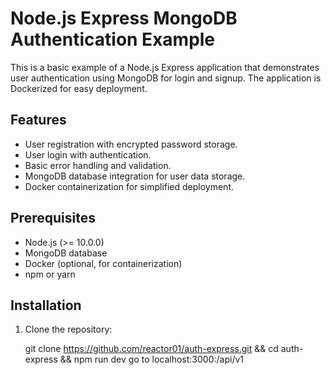 # Node.js Express MongoDB Authentication Example

This is a basic example of a Node.js Express application that demonstrates user authentication using MongoDB for login and signup. 
The application is Dockerized for easy deployment.

## Features

- User registration with encrypted password storage.
- User login with authentication.
- Basic error handling and validation.
- MongoDB database integration for user data storage.
- Docker containerization for simplified deployment.

## Prerequisites

- Node.js (>= 10.0.0)
- MongoDB database
- Docker (optional, for containerization)
- npm or yarn

## Installation

1. Clone the repository:

   git clone https://github.com/reactor01/auth-express.git &&
   cd auth-express &&
   npm run dev
   go to localhost:3000:/api/v1
